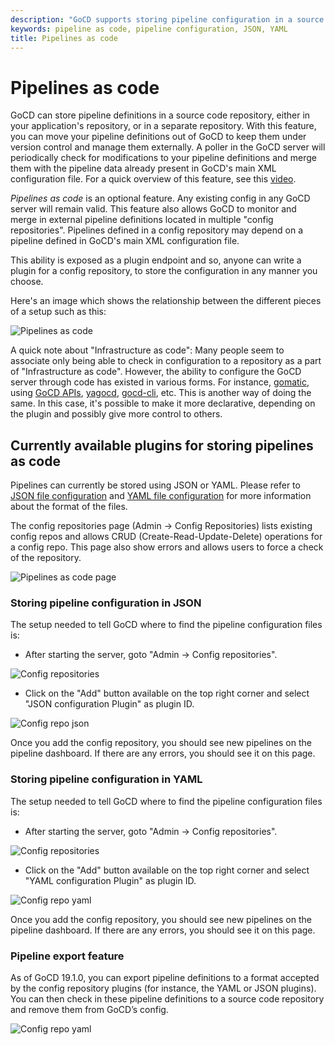 ```yaml
---
description: "GoCD supports storing pipeline configuration in a source code repository, either with your application code or in a separate repository all on its own."
keywords: pipeline as code, pipeline configuration, JSON, YAML
title: Pipelines as code
---
```


# Pipelines as code

GoCD can store pipeline definitions in a source code repository, either in your application's repository, or in a separate repository. With this feature, you can move your pipeline definitions out of GoCD to keep them under version control and manage them externally. A poller in the GoCD server will periodically check for modifications to your pipeline definitions and merge them with the pipeline data already present in GoCD's main XML configuration file. For a quick overview of this feature, see this [video](https://www.youtube.com/watch?v=1AfBxCWRqD8&feature=youtu.be).

_Pipelines as code_ is an optional feature. Any existing config in any GoCD server will remain valid. This feature also allows GoCD to monitor and merge in external pipeline definitions located in multiple "config repositories". Pipelines defined in a config repository may depend on a pipeline defined in GoCD's main XML configuration file.

This ability is exposed as a plugin endpoint and so, anyone can write a plugin for a config repository, to store the configuration in any manner you choose.

Here's an image which shows the relationship between the different pieces of a setup such as this:

![Pipelines as code](../images/advanced_usage/pipelines_as_code.png)

A quick note about "Infrastructure as code": Many people seem to associate only being able to check in configuration to
a repository as a part of "Infrastructure as code". However, the ability to configure the GoCD server through code has
existed in various forms. For instance, [gomatic](https://github.com/SpringerSBM/gomatic), using
[GoCD APIs](https://api.gocd.org/current/), [yagocd](https://github.com/grundic/yagocd),
[gocd-cli](https://github.com/gaqzi/py-gocd), etc. This is another way of doing the same. In this case, it's possible to
make it more declarative, depending on the plugin and possibly give more control to others.


## Currently available plugins for storing pipelines as code

Pipelines can currently be stored using JSON or YAML. Please refer to [JSON file configuration](https://github.com/tomzo/gocd-json-config-plugin#configuration-files) and [YAML file configuration](https://github.com/tomzo/gocd-yaml-config-plugin#setup) for more information about the format of the files.


The config repositories page (Admin -> Config Repositories) lists existing config repos and allows CRUD (Create-Read-Update-Delete) operations for a config repo. This page also show errors and allows users to force a check of the repository.

![Pipelines as code page](../images/advanced_usage/config-repo-page.png)

### Storing pipeline configuration in JSON

The setup needed to tell GoCD where to find the pipeline configuration files is:

- After starting the server, goto "Admin -> Config repositories".

![Config repositories](../images/advanced_usage/config-repositories.png)

- Click on the "Add" button available on the top right corner and select "JSON configuration Plugin" as plugin ID.

![Config repo json](../images/advanced_usage/config-repo-json.png)

Once you add the config repository, you should see new pipelines on the pipeline dashboard. If there are any errors, you should see it on this page.


### Storing pipeline configuration in YAML

The setup needed to tell GoCD where to find the pipeline configuration files is:

- After starting the server, goto "Admin -> Config repositories".

![Config repositories](../images/advanced_usage/config-repositories.png)

- Click on the "Add" button available on the top right corner and select "YAML configuration Plugin" as plugin ID.

![Config repo yaml](../images/advanced_usage/config-repo-yml.png)

Once you add the config repository, you should see new pipelines on the pipeline dashboard. If there are any errors, you should see it on this page.


### Pipeline export feature

As of GoCD 19.1.0, you can export pipeline definitions to a format accepted by the config repository plugins (for instance, the YAML or JSON plugins). You can then check in these pipeline definitions to a source code repository and remove them from GoCD’s config.

![Config repo yaml](../images/advanced_usage/pipeline-export.gif)

